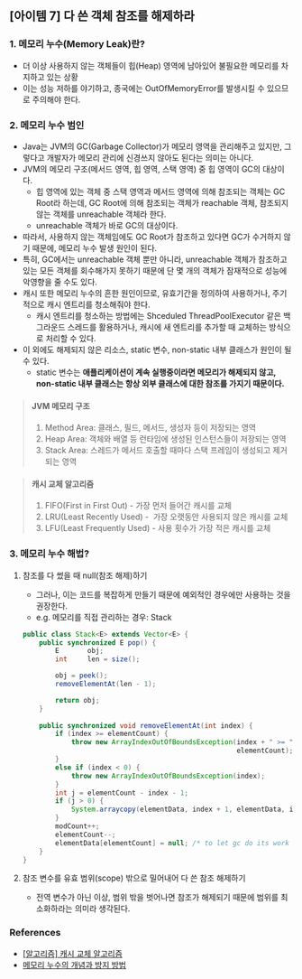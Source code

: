 ## [아이템 7] 다 쓴 객체 참조를 해제하라

### 1. 메모리 누수(Memory Leak)란?

- 더 이상 사용하지 않는 객체들이 힙(Heap) 영역에 남아있어 불필요한 메모리를 차지하고 있는 상황
- 이는 성능 저하를 야기하고, 종국에는 OutOfMemoryError를 발생시킬 수 있으므로 주의해야 한다.

### 2. 메모리 누수 범인

- Java는 JVM의 GC(Garbage Collector)가 메모리 영역을 관리해주고 있지만, 그렇다고 개발자가 메모리 관리에 신경쓰지 않아도 된다는 의미는 아니다.
- JVM의 메모리 구조(메서드 영역, 힙 영역, 스택 영역) 중 힙 영역이 GC의 대상이다.
    - 힙 영역에 있는 객체 중 스택 영역과 메서드 영역에 의해 참조되는 객체는 GC Root라 하는데, GC Root에 의해 참조되는 객체가 reachable 객체, 참조되지 않는 객체를 unreachable 객체라 한다.
    - unreachable 객체가 바로 GC의 대상이다.
- 따라서, 사용하지 않는 객체임에도 GC Root가 참조하고 있다면 GC가 수거하지 않기 때문에, 메모리 누수 발생 원인이 된다.
- 특히, GC에서는 unreachable 객체 뿐만 아니라, unreachable 객체가 참조하고 있는 모든 객체를 회수해가지 못하기 때문에 단 몇 개의 객체가 잠재적으로 성능에 악영향을 줄 수도 있다.
- 캐시 또한 메모리 누수의 흔한 원인이므로, 유효기간을 정의하여 사용하거나, 주기적으로 캐시 엔트리를 청소해줘야 한다.
    - 캐시 엔트리를 청소하는 방법에는 Shceduled ThreadPoolExecutor 같은 백그라운드 스레드를 활용하거나, 캐시에 새 엔트리를 추가할 때 교체하는 방식으로 처리할 수 있다.
- 이 외에도 해제되지 않은 리소스, static 변수, non-static 내부 클래스가 원인이 될 수 있다.
    - static 변수는 **애플리케이션이 계속 실행중이라면 메모리가 해제되지 않고, non-static 내부 클래스는 항상 외부 클래스에 대한 참조를 가지기 때문이다.**

> #### JVM 메모리 구조
> 
> 1. Method Area: 클래스, 필드, 메서드, 생성자 등이 저장되는 영역
> 2. Heap Area: 객체와 배열 등 런타임에 생성된 인스턴스들이 저장되는 영역
> 3. Stack Area: 스레드가 메서드 호출할 때마다 스택 프레임이 생성되고 제거되는 영역

> #### 캐시 교체 알고리즘
> 
> 1. FIFO(First in First Out) - 가장 먼저 들어간 캐시를 교체
> 2. LRU(Least Recently Used) -  가장 오랫동안 사용되지 않은 캐시를 교체
> 3. LFU(Least Frequently Used) - 사용 횟수가 가장 적은 캐시를 교체

### 3. 메모리 누수 해법?

1. 참조를 다 썼을 때 null(참조 해제)하기 
    - 그러나, 이는 코드를 복잡하게 만들기 때문에 예외적인 경우에만 사용하는 것을 권장한다.
    - e.g. 메모리를 직접 관리하는 경우: Stack
    
    ```java
    public class Stack<E> extends Vector<E> {
        public synchronized E pop() {
            E       obj;
            int     len = size();
    
            obj = peek();
            removeElementAt(len - 1);
    
            return obj;
        }
        
        public synchronized void removeElementAt(int index) {
            if (index >= elementCount) {
                throw new ArrayIndexOutOfBoundsException(index + " >= " +
                                                         elementCount);
            }
            else if (index < 0) {
                throw new ArrayIndexOutOfBoundsException(index);
            }
            int j = elementCount - index - 1;
            if (j > 0) {
                System.arraycopy(elementData, index + 1, elementData, index, j);
            }
            modCount++;
            elementCount--;
            elementData[elementCount] = null; /* to let gc do its work */
        }
    }
    ```
    
2. 참조 변수를 유효 범위(scope) 밖으로 밀어내어  다 쓴 참조 해제하기
    - 전역 변수가 아닌 이상, 범위 밖을 벗어나면 참조가 해제되기 때문에 범위를 최소화하라는 의미라 생각된다.

### References

- [[알고리즘] 캐시 교체 알고리즘](https://hstory0208.tistory.com/entry/%EC%BA%90%EC%8B%9C-%EA%B5%90%EC%B2%B4-%EC%95%8C%EA%B3%A0%EB%A6%AC%EC%A6%98-LRU-LFU)
- [메모리 누수의 개념과 방지 방법](https://www.nextree.io/memory-leak/)

